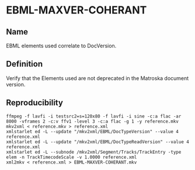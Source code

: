 # EBML-MAXVER-COHERANT

## Name

EBML elements used correlate to DocVersion.

## Definition

Verify that the Elements used are not deprecated in the Matroska document version.

## Reproducibility
```
ffmpeg -f lavfi -i testsrc2=s=120x80 -f lavfi -i sine -c:a flac -ar 8000 -vframes 2 -c:v ffv1 -level 3 -c:a flac -g 1 -y reference.mkv
mkv2xml < reference.mkv > reference.xml
xmlstarlet ed -L --update "/mkv2xml/EBML/DocTypeVersion" --value 4 reference.xml
xmlstarlet ed -L --update "/mkv2xml/EBML/DocTypeReadVersion" --value 4 reference.xml
xmlstarlet ed -L --subnode /mkv2xml/Segment/Tracks/TrackEntry -type elem -n TrackTimecodeScale -v 1.0000 reference.xml
xml2mkv < reference.xml > EBML-MAXVER-COHERANT.mkv
```
